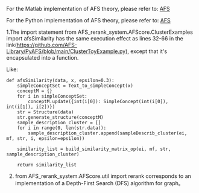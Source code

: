 

For the Matlab implementation of AFS theory, please refer to: [AFS](https://github.com/xdliuafs/AFS)


For the Python implementation of AFS theory, please refer to: [AFS](https://github.com/afs4ai/PyAFS)



1.The import statement from AFS_rerank_system.AFScore.ClusterExamples import afsSimilarity has the same execution effect as lines 32-66 in the link(https://github.com/AFS-Library/PyAFS/blob/main/ClusterToyExample.py), except that it's encapsulated into a function.

Like:
```
def afsSimilarity(data, x, epsilon=0.3):
    simpleConceptSet = Text_to_simpleConcept(x)
    conceptM = {}
    for i in simpleConceptSet:
        conceptM.update({int(i[0]): SimpleConcept(int(i[0]), int(i[1]), i[2])})
    str = Structure(data)
    str.generate_structure(conceptM)
    sample_description_cluster = []
    for i in range(0, len(str.data)):
        sample_description_cluster.append(sampleDescrib_cluster(ei, mf, str, i, epsilon=epsilon))

    similarity_list = build_similarity_matrix_op(ei, mf, str, sample_description_cluster)

    return similarity_list
```
2. from AFS_rerank_system.AFScore.util import rerank corresponds to an implementation of a Depth-First Search (DFS) algorithm for graph。


